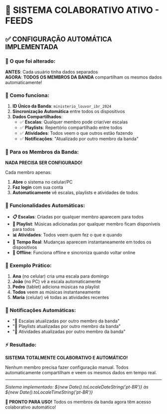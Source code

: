 # 🎵 SISTEMA COLABORATIVO ATIVO - FEEDS

## ✅ **CONFIGURAÇÃO AUTOMÁTICA IMPLEMENTADA**

### 🔄 **O que foi alterado:**

**ANTES**: Cada usuário tinha dados separados  
**AGORA**: **TODOS OS MEMBROS DA BANDA** compartilham os mesmos dados automaticamente!

### 🎯 **Como funciona:**

1. **ID Único da Banda**: `ministerio_louvor_ibr_2024`
2. **Sincronização Automática** entre todos os dispositivos
3. **Dados Compartilhados**:
   - ✅ **Escalas**: Qualquer membro pode criar/ver escalas
   - ✅ **Playlists**: Repertório compartilhado entre todos
   - ✅ **Atividades**: Todos veem o que outros estão fazendo
   - ✅ **Notificações**: "Atualizado por outro membro da banda"

### 📱 **Para os Membros da Banda:**

**NADA PRECISA SER CONFIGURADO!** 

Cada membro apenas:
1. **Abre** o sistema no celular/PC
2. **Faz login** com sua conta
3. **Automaticamente** vê escalas, playlists e atividades de todos

### 🚀 **Funcionalidades Automáticas:**

- **📋 Escalas**: Criadas por qualquer membro aparecem para todos
- **🎵 Playlist**: Músicas adicionadas por qualquer membro ficam disponíveis para todos  
- **📊 Atividades**: Todos veem quem fez o que e quando
- **🔄 Tempo Real**: Mudanças aparecem instantaneamente em todos os dispositivos
- **📱 Offline**: Funciona offline e sincroniza quando voltar online

### 🎵 **Exemplo Prático:**

1. **Ana** (no celular) cria uma escala para domingo
2. **João** (no PC) vê a escala automaticamente 
3. **Pedro** (tablet) adiciona músicas na playlist
4. **Todos** veem as músicas instantaneamente
5. **Maria** (celular) vê todas as atividades recentes

### 🔔 **Notificações Automáticas:**

- "🔄 Escalas atualizadas por outro membro da banda"
- "🔄 Playlists atualizadas por outro membro da banda"  
- "🔄 Atividades atualizadas por outro membro da banda"

### ⚡ **Resultado:**

**SISTEMA TOTALMENTE COLABORATIVO E AUTOMÁTICO!**

Nenhum membro precisa fazer configuração manual. Todos automaticamente compartilham e veem os mesmos dados em tempo real.

---

*Sistema implementado: ${new Date().toLocaleDateString('pt-BR')} às ${new Date().toLocaleTimeString('pt-BR')}*

**🎉 PRONTO PARA USO!** Todos os membros da banda agora têm acesso colaborativo automático! 